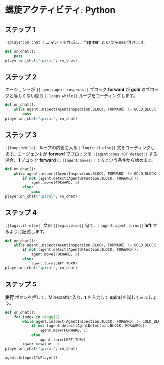 # 螺旋アクティビティ: Python

## ステップ 1
``||player:on chat||`` コマンドを作成し、**"spiral"** という名前を付けます。

```python
def on_chat():
    pass
player.on_chat("spiral", on_chat)
```

## ステップ 2

エージェントが ``||agent:agent inspects||`` ブロック **forward** が **gold** のブロックと等しくない間の ``||loops:while||`` ループをコーディングします。

```python
def on_chat():
    while agent.inspect(AgentInspection.BLOCK, FORWARD) != GOLD_BLOCK:
        pass
player.on_chat("spiral", on_chat)
```

## ステップ 3

``||loops:while||`` ループの内側に入る ``||logic:if-else||`` 文をコーディングします。エージェントが **forward** でブロックを ``||agent:does NOT detect||`` する場合、**1** ブロック **forward** に ``||agent:moves||`` するという条件から始めます。

```python
def on_chat():
    while agent.inspect(AgentInspection.BLOCK, FORWARD) != GOLD_BLOCK:
        if not (agent.detect(AgentDetection.BLOCK, FORWARD)):
            agent.move(FORWARD, 1)
        else:
            pass
player.on_chat("spiral", on_chat)
```

## ステップ 4

``||logic:if-else||`` 文の ``||logic:else||`` 句で、``||agent:agent turns||`` **left** するように記述します。

```python
def on_chat():
    while agent.inspect(AgentInspection.BLOCK, FORWARD) != GOLD_BLOCK:
        if not (agent.detect(AgentDetection.BLOCK, FORWARD)):
            agent.move(FORWARD, 1)
        else:
            agent.turn(LEFT_TURN)
player.on_chat("spiral", on_chat)
```

## ステップ 5
**実行** ボタンを押して、Minecraftに入り、**t** を入力して **spiral** を試してみましょう。

```python
def on_chat(): 
    for index in range(2): 
        while agent.inspect(AgentInspection.BLOCK, FORWARD) != GOLD_BLOCK: 
            if not (agent.detect(AgentDetection.BLOCK, FORWARD)): 
                agent.move(FORWARD, 1) 
            else: 
                agent.turn(LEFT_TURN) 
        agent.move(UP, 3) 
player.on_chat("spiral", on_chat) 
```
```ghost
agent.teleportToPlayer()
```